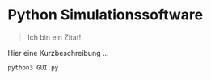# Python Simulationssoftware

> Ich bin ein Zitat!

Hier eine Kurzbeschreibung ...

```py
python3 GUI.py
```